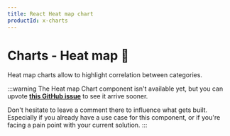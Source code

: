 ```yaml
---
title: React Heat map chart
productId: x-charts
---
```


# Charts - Heat map [<span class="plan-pro"></span>](/x/introduction/licensing/#pro-plan 'Pro plan')🚧

<p class="description">Heat map charts allow to highlight correlation between categories.</p>

:::warning
The Heat map Chart component isn't available yet, but you can upvote [**this GitHub issue**](https://github.com/mui/mui-x/issues/7926) to see it arrive sooner.

Don't hesitate to leave a comment there to influence what gets built.
Especially if you already have a use case for this component, or if you're facing a pain point with your current solution.
:::
